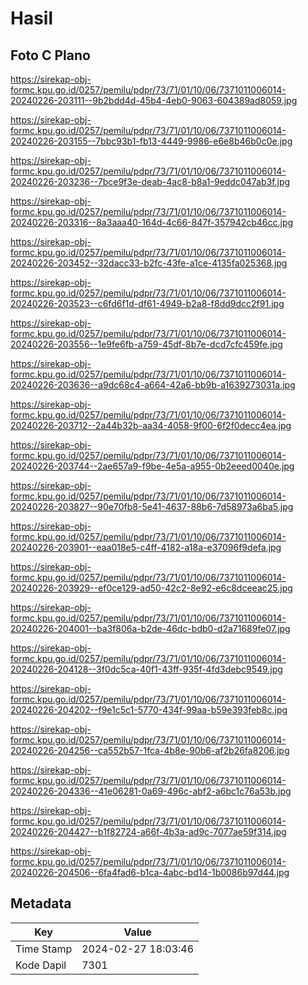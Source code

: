# Hasil

## Foto C Plano

https://sirekap-obj-formc.kpu.go.id/0257/pemilu/pdpr/73/71/01/10/06/7371011006014-20240226-203111--9b2bdd4d-45b4-4eb0-9063-604389ad8059.jpg

https://sirekap-obj-formc.kpu.go.id/0257/pemilu/pdpr/73/71/01/10/06/7371011006014-20240226-203155--7bbc93b1-fb13-4449-9986-e6e8b46b0c0e.jpg

https://sirekap-obj-formc.kpu.go.id/0257/pemilu/pdpr/73/71/01/10/06/7371011006014-20240226-203236--7bce9f3e-deab-4ac8-b8a1-9eddc047ab3f.jpg

https://sirekap-obj-formc.kpu.go.id/0257/pemilu/pdpr/73/71/01/10/06/7371011006014-20240226-203316--8a3aaa40-164d-4c66-847f-357942cb46cc.jpg

https://sirekap-obj-formc.kpu.go.id/0257/pemilu/pdpr/73/71/01/10/06/7371011006014-20240226-203452--32dacc33-b2fc-43fe-a1ce-4135fa025368.jpg

https://sirekap-obj-formc.kpu.go.id/0257/pemilu/pdpr/73/71/01/10/06/7371011006014-20240226-203523--c6fd6f1d-df61-4949-b2a8-f8dd9dcc2f91.jpg

https://sirekap-obj-formc.kpu.go.id/0257/pemilu/pdpr/73/71/01/10/06/7371011006014-20240226-203556--1e9fe6fb-a759-45df-8b7e-dcd7cfc459fe.jpg

https://sirekap-obj-formc.kpu.go.id/0257/pemilu/pdpr/73/71/01/10/06/7371011006014-20240226-203636--a9dc68c4-a664-42a6-bb9b-a1639273031a.jpg

https://sirekap-obj-formc.kpu.go.id/0257/pemilu/pdpr/73/71/01/10/06/7371011006014-20240226-203712--2a44b32b-aa34-4058-9f00-6f2f0decc4ea.jpg

https://sirekap-obj-formc.kpu.go.id/0257/pemilu/pdpr/73/71/01/10/06/7371011006014-20240226-203744--2ae657a9-f9be-4e5a-a955-0b2eeed0040e.jpg

https://sirekap-obj-formc.kpu.go.id/0257/pemilu/pdpr/73/71/01/10/06/7371011006014-20240226-203827--90e70fb8-5e41-4637-88b6-7d58973a6ba5.jpg

https://sirekap-obj-formc.kpu.go.id/0257/pemilu/pdpr/73/71/01/10/06/7371011006014-20240226-203901--eaa018e5-c4ff-4182-a18a-e37096f9defa.jpg

https://sirekap-obj-formc.kpu.go.id/0257/pemilu/pdpr/73/71/01/10/06/7371011006014-20240226-203929--ef0ce129-ad50-42c2-8e92-e6c8dceeac25.jpg

https://sirekap-obj-formc.kpu.go.id/0257/pemilu/pdpr/73/71/01/10/06/7371011006014-20240226-204001--ba3f806a-b2de-46dc-bdb0-d2a71689fe07.jpg

https://sirekap-obj-formc.kpu.go.id/0257/pemilu/pdpr/73/71/01/10/06/7371011006014-20240226-204128--3f0dc5ca-40f1-43ff-935f-4fd3debc9549.jpg

https://sirekap-obj-formc.kpu.go.id/0257/pemilu/pdpr/73/71/01/10/06/7371011006014-20240226-204202--f9e1c5c1-5770-434f-99aa-b59e393feb8c.jpg

https://sirekap-obj-formc.kpu.go.id/0257/pemilu/pdpr/73/71/01/10/06/7371011006014-20240226-204256--ca552b57-1fca-4b8e-90b6-af2b26fa8206.jpg

https://sirekap-obj-formc.kpu.go.id/0257/pemilu/pdpr/73/71/01/10/06/7371011006014-20240226-204336--41e06281-0a69-496c-abf2-a6bc1c76a53b.jpg

https://sirekap-obj-formc.kpu.go.id/0257/pemilu/pdpr/73/71/01/10/06/7371011006014-20240226-204427--b1f82724-a66f-4b3a-ad9c-7077ae59f314.jpg

https://sirekap-obj-formc.kpu.go.id/0257/pemilu/pdpr/73/71/01/10/06/7371011006014-20240226-204506--6fa4fad6-b1ca-4abc-bd14-1b0086b97d44.jpg


## Metadata

| Key        | Value               |
| ---------- | ------------------- |
| Time Stamp | 2024-02-27 18:03:46 |
| Kode Dapil | 7301                |



